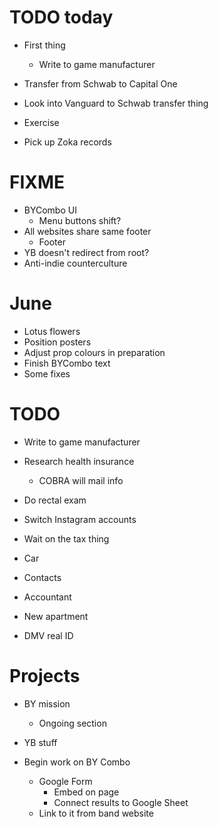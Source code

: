 # TODO today
* First thing
    * Write to game manufacturer
* Transfer from Schwab to Capital One
* Look into Vanguard to Schwab transfer thing
* Exercise

* Pick up Zoka records

# FIXME
* BYCombo UI
    * Menu buttons shift?
* All websites share same footer
    * Footer
* YB doesn't redirect from root?
* Anti-indie counterculture

# June
* Lotus flowers
* Position posters
* Adjust prop colours in preparation
* Finish BYCombo text
* Some fixes

# TODO
* Write to game manufacturer
* Research health insurance
    * COBRA will mail info
* Do rectal exam
* Switch Instagram accounts
* Wait on the tax thing

* Car
* Contacts
* Accountant
* New apartment
* DMV real ID

# Projects
* BY mission
    * Ongoing section
* YB stuff

* Begin work on BY Combo
    * Google Form
        * Embed on page
        * Connect results to Google Sheet
    * Link to it from band website